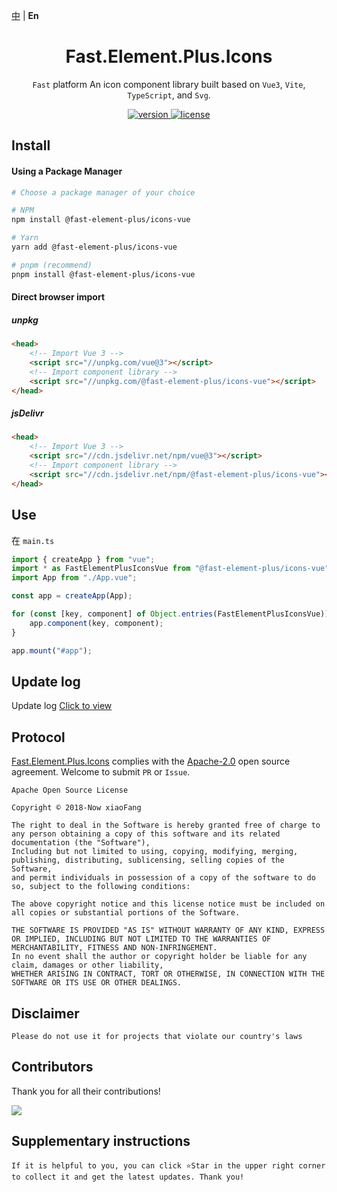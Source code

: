 [中](https://gitee.com/China-xiaoFang/fast.element.plus.icons) | **En**

<h1 align="center">Fast.Element.Plus.Icons</h1>

<p align="center">
  <code>Fast</code> platform An icon component library built based on <code>Vue3</code>, <code>Vite</code>, <code>TypeScript</code>, and <code>Svg</code>.
</p>

<p align="center">
  <a href="https://www.npmjs.com/package/@fast-element-plus/icons-vue">
    <img src="https://img.shields.io/npm/v/@fast-element-plus/icons-vue?color=orange&label=" alt="version" />
  </a>
  <a href="https://gitee.com/China-xiaoFang/fast.element.plus.icons/blob/master/LICENSE">
    <img src="https://img.shields.io/npm/l/@fast-element-plus/icons-vue" alt="license" />
  </a>
</p>

## Install

#### Using a Package Manager

```sh
# Choose a package manager of your choice

# NPM
npm install @fast-element-plus/icons-vue

# Yarn
yarn add @fast-element-plus/icons-vue

# pnpm (recommend)
pnpm install @fast-element-plus/icons-vue
```

#### Direct browser import

##### unpkg

```html
<head>
	<!-- Import Vue 3 -->
	<script src="//unpkg.com/vue@3"></script>
	<!-- Import component library -->
	<script src="//unpkg.com/@fast-element-plus/icons-vue"></script>
</head>
```

##### jsDelivr

```html
<head>
	<!-- Import Vue 3 -->
	<script src="//cdn.jsdelivr.net/npm/vue@3"></script>
	<!-- Import component library -->
	<script src="//cdn.jsdelivr.net/npm/@fast-element-plus/icons-vue"></script>
</head>
```

## Use

在 `main.ts`

```typescript
import { createApp } from "vue";
import * as FastElementPlusIconsVue from "@fast-element-plus/icons-vue";
import App from "./App.vue";

const app = createApp(App);

for (const [key, component] of Object.entries(FastElementPlusIconsVue)) {
	app.component(key, component);
}

app.mount("#app");
```

## Update log

Update log [Click to view](https://gitee.com/China-xiaoFang/fast.element.plus.icons/commits/master)

## Protocol

[Fast.Element.Plus.Icons](https://gitee.com/China-xiaoFang/fast.element.plus.icons) complies with the [Apache-2.0](https://gitee.com/China-xiaoFang/fast.element.plus.icons/blob/master/LICENSE) open source agreement. Welcome to submit `PR` or `Issue`.

```
Apache Open Source License

Copyright © 2018-Now xiaoFang

The right to deal in the Software is hereby granted free of charge to any person obtaining a copy of this software and its related documentation (the "Software"),
Including but not limited to using, copying, modifying, merging, publishing, distributing, sublicensing, selling copies of the Software,
and permit individuals in possession of a copy of the software to do so, subject to the following conditions:

The above copyright notice and this license notice must be included on all copies or substantial portions of the Software.

THE SOFTWARE IS PROVIDED "AS IS" WITHOUT WARRANTY OF ANY KIND, EXPRESS OR IMPLIED, INCLUDING BUT NOT LIMITED TO THE WARRANTIES OF MERCHANTABILITY, FITNESS AND NON-INFRINGEMENT.
In no event shall the author or copyright holder be liable for any claim, damages or other liability,
WHETHER ARISING IN CONTRACT, TORT OR OTHERWISE, IN CONNECTION WITH THE SOFTWARE OR ITS USE OR OTHER DEALINGS.
```

## Disclaimer

```
Please do not use it for projects that violate our country's laws
```

## Contributors

Thank you for all their contributions!

<a href="https://github.com/China-xiaoFang/Fast.Element.Plus.Icons/graphs/contributors">
  <img src="https://contrib.rocks/image?repo=China-xiaoFang/Fast.Element.Plus.Icons" />
</a>

## Supplementary instructions

```
If it is helpful to you, you can click ⭐Star in the upper right corner to collect it and get the latest updates. Thank you!
```
